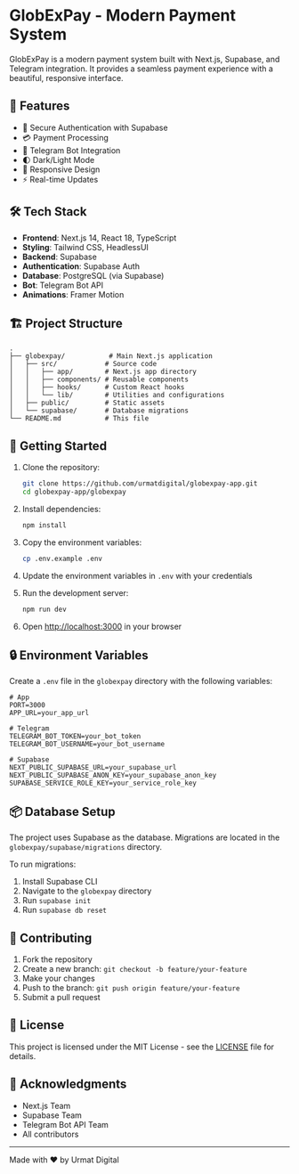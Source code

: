 # GlobExPay - Modern Payment System

GlobExPay is a modern payment system built with Next.js, Supabase, and Telegram integration. It provides a seamless payment experience with a beautiful, responsive interface.

## 🚀 Features

- 🔐 Secure Authentication with Supabase
- 💳 Payment Processing
- 🤖 Telegram Bot Integration
- 🌓 Dark/Light Mode
- 📱 Responsive Design
- ⚡ Real-time Updates

## 🛠️ Tech Stack

- **Frontend**: Next.js 14, React 18, TypeScript
- **Styling**: Tailwind CSS, HeadlessUI
- **Backend**: Supabase
- **Authentication**: Supabase Auth
- **Database**: PostgreSQL (via Supabase)
- **Bot**: Telegram Bot API
- **Animations**: Framer Motion

## 🏗️ Project Structure

```
.
├── globexpay/           # Main Next.js application
│   ├── src/            # Source code
│   │   ├── app/        # Next.js app directory
│   │   ├── components/ # Reusable components
│   │   ├── hooks/      # Custom React hooks
│   │   └── lib/        # Utilities and configurations
│   ├── public/         # Static assets
│   └── supabase/       # Database migrations
└── README.md           # This file
```

## 🚀 Getting Started

1. Clone the repository:
   ```bash
   git clone https://github.com/urmatdigital/globexpay-app.git
   cd globexpay-app/globexpay
   ```

2. Install dependencies:
   ```bash
   npm install
   ```

3. Copy the environment variables:
   ```bash
   cp .env.example .env
   ```

4. Update the environment variables in `.env` with your credentials

5. Run the development server:
   ```bash
   npm run dev
   ```

6. Open [http://localhost:3000](http://localhost:3000) in your browser

## 🔒 Environment Variables

Create a `.env` file in the `globexpay` directory with the following variables:

```env
# App
PORT=3000
APP_URL=your_app_url

# Telegram
TELEGRAM_BOT_TOKEN=your_bot_token
TELEGRAM_BOT_USERNAME=your_bot_username

# Supabase
NEXT_PUBLIC_SUPABASE_URL=your_supabase_url
NEXT_PUBLIC_SUPABASE_ANON_KEY=your_supabase_anon_key
SUPABASE_SERVICE_ROLE_KEY=your_service_role_key
```

## 📦 Database Setup

The project uses Supabase as the database. Migrations are located in the `globexpay/supabase/migrations` directory.

To run migrations:

1. Install Supabase CLI
2. Navigate to the `globexpay` directory
3. Run `supabase init`
4. Run `supabase db reset`

## 🤝 Contributing

1. Fork the repository
2. Create a new branch: `git checkout -b feature/your-feature`
3. Make your changes
4. Push to the branch: `git push origin feature/your-feature`
5. Submit a pull request

## 📄 License

This project is licensed under the MIT License - see the [LICENSE](LICENSE) file for details.

## 🙏 Acknowledgments

- Next.js Team
- Supabase Team
- Telegram Bot API Team
- All contributors

---

Made with ❤️ by Urmat Digital
